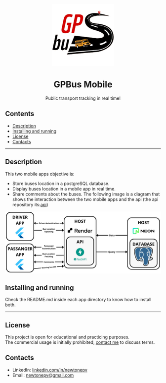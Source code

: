 <div align="center">
  <img src="readme_images/gpbusLogo.png" alt="Logo" width="200">
</div>

<h1 align="center">GPBus Mobile</h1>
<p align="center">Public transport tracking in real time!</p>

## Contents
- [Description](#description)
- [Installing and running](#installing-and-running)
- [License](#license)
- [Contacts](#contacts)
<hr>

## Description  
This two mobile apps objective is:
- Store buses location in a postgreSQL database.
- Display buses location in a mobile app in real time.
- Share comments about the buses.
The following image is a diagram that shows the interaction between the two mobile apps and the api (the api repository its:[api](https://github.com/newtonepv/gpbus_api))
<p align="center" style="margin: 0; padding: 0;">
  <img src="readme_images/diagram.png" alt="diagram" width="1000">
</p>

## Installing and running  
Check the README.md inside each app directory to know how to install both.
<hr>

## License
This project is open for educational and practicing purposes.  
The commercial usage is initially prohibited, [contact me](#contacts) to discuss terms.

## Contacts
- LinkedIn: [linkedin.com/in/newtonepv](https://linkedin.com/in/newtonepv)
- Email: [newtonepv@gmail.com](mailto:newtonepv@gmail.com)
